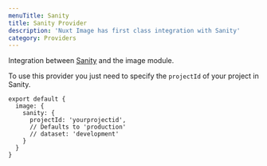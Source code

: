 ```yaml
---
menuTitle: Sanity
title: Sanity Provider
description: 'Nuxt Image has first class integration with Sanity'
category: Providers
---
```


Integration between [Sanity](https://www.sanity.io/docs/image-urls) and the image module.

To use this provider you just need to specify the `projectId` of your project in Sanity.

```js{}[nuxt.config.js]
export default {
  image: {
    sanity: {
      projectId: 'yourprojectid',
      // Defaults to 'production'
      // dataset: 'development'
    }
  }
}
```
